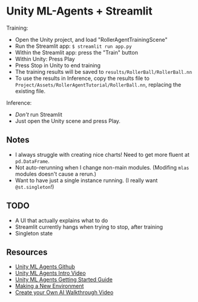 # Unity ML-Agents + Streamlit

Training:
- Open the Unity project, and load "RollerAgentTrainingScene"
- Run the Streamlit app: `$ streamlit run app.py`
- Within the Streamlit app: press the "Train" button
- Within Unity: Press Play
- Press Stop in Unity to end training
- The training results will be saved to `results/RollerBall/RollerBall.nn`
- To use the results in Inference, copy the results file to `Project/Assets/RollerAgentTutorial/RollerBall.nn`, replacing the existing file.

Inference:
- *Don't* run Streamlit
- Just open the Unity scene and press Play.

## Notes

- I always struggle with creating nice charts! Need to get more fluent at `pd.DataFrame`.
- Not auto-rerunning when I change non-main modules. (Modifing `mlas` modules doesn't cause a rerun.)
- Want to have just a single instance running. (I really want `@st.singleton`!)

## TODO

- A UI that actually explains what to do
- Streamlit currently hangs when trying to stop, after training
- Singleton state

## Resources

- [Unity ML Agents Github](https://github.com/Unity-Technologies/ml-agents)
- [Unity ML Agents Intro Video](https://www.youtube.com/watch?v=i0Vt7l3XrIU)
- [Unity ML Agents Getting Started Guide](https://github.com/Unity-Technologies/ml-agents/blob/release_4_docs/docs/Getting-Started.md)
- [Making a New Environment](https://github.com/Unity-Technologies/ml-agents/blob/release_4_docs/docs/Learning-Environment-Create-New.md)
- [Create your Own AI Walkthrough Video](https://www.youtube.com/watch?v=2Js4KiDwiyU)